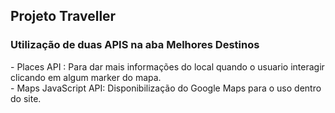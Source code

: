 <h2> Projeto Traveller </h2>

<h3>Utilização de duas APIS na aba Melhores Destinos</h3>
- Places API : Para dar mais informações do local quando o usuario interagir clicando em algum marker do mapa.
<br/>
- Maps JavaScript API: Disponibilização do Google Maps para o uso dentro do site.
